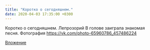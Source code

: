 ```yaml
---
title: "Коротко о сегодняшнем."
date: 2020-04-03 17:35:00 +0300
---
```


Коротко о сегодняшнем.
Лепрозорий
В голове заиграла знакомая песня.
Фотография
https://vk.com/photo-65960786_457486224

[Вложение](https://vk.com/photo-65960786_457486224)
